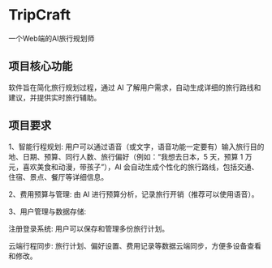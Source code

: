 # TripCraft

一个Web端的AI旅行规划师

## 项目核心功能

软件旨在简化旅行规划过程，通过 AI 了解用户需求，自动生成详细的旅行路线和建议，并提供实时旅行辅助。

## 项目要求

1、智能行程规划: 用户可以通过语音（或文字，语音功能一定要有）输入旅行目的地、日期、预算、同行人数、旅行偏好（例如：“我想去日本，5 天，预算 1 万元，喜欢美食和动漫，带孩子”），AI 会自动生成个性化的旅行路线，包括交通、住宿、景点、餐厅等详细信息。

2、费用预算与管理: 由 AI 进行预算分析，记录旅行开销（推荐可以使用语音）。

3、用户管理与数据存储:

注册登录系统: 用户可以保存和管理多份旅行计划。

云端行程同步: 旅行计划、偏好设置、费用记录等数据云端同步，方便多设备查看和修改。